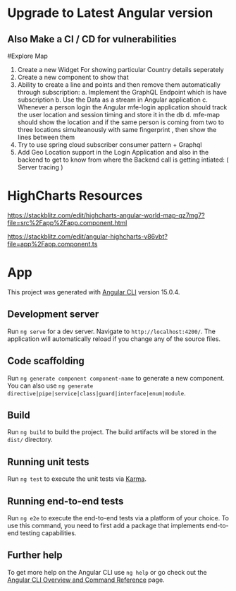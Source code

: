 # Upgrade to Latest Angular version
## Also Make a CI / CD for vulnerabilities
#Explore Map

1. Create a new Widget For showing particular Country details seperately
2. Create a new component to show that
3. Ability to create a line and points and then remove them automatically through subscription:
    a. Implement the GraphQL Endpoint which is have subscription 
    b. Use the Data as a stream in Angular application
    c. Whenever a person login the Angular mfe-login application should track the user location and session timing and store it in the db
    d. mfe-map should show the location and if the same person is coming from two to three locations simulteanously with same fingerprint , then show the lines between them
4. Try to use spring cloud subscriber consumer pattern + Graphql 
5. Add Geo Location support in the Login Application and also in the backend to get to know from where the Backend call is getting intiated: ( Server tracing )    
# HighCharts Resources

https://stackblitz.com/edit/highcharts-angular-world-map-qz7mg7?file=src%2Fapp%2Fapp.component.html

https://stackblitz.com/edit/angular-highcharts-v86vbt?file=app%2Fapp.component.ts

# App

This project was generated with [Angular CLI](https://github.com/angular/angular-cli) version 15.0.4.

## Development server

Run `ng serve` for a dev server. Navigate to `http://localhost:4200/`. The application will automatically reload if you change any of the source files.

## Code scaffolding

Run `ng generate component component-name` to generate a new component. You can also use `ng generate directive|pipe|service|class|guard|interface|enum|module`.

## Build

Run `ng build` to build the project. The build artifacts will be stored in the `dist/` directory.

## Running unit tests

Run `ng test` to execute the unit tests via [Karma](https://karma-runner.github.io).

## Running end-to-end tests

Run `ng e2e` to execute the end-to-end tests via a platform of your choice. To use this command, you need to first add a package that implements end-to-end testing capabilities.

## Further help

To get more help on the Angular CLI use `ng help` or go check out the [Angular CLI Overview and Command Reference](https://angular.io/cli) page.
